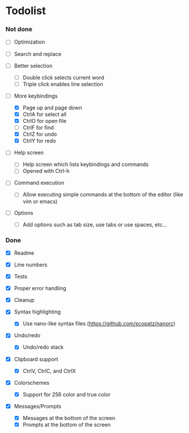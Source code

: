 # Todolist

### Not done

- [ ] Optimization

- [ ] Search and replace

- [ ] Better selection
    - [ ] Double click selects current word
    - [ ] Triple click enables line selection

- [ ] More keybindings
    - [x] Page up and page down
    - [x] CtrlA for select all
    - [x] CtrlO for open file
    - [ ] CtrlF for find
    - [x] CtrlZ for undo
    - [x] CtrlY for redo

- [ ] Help screen
    - [ ] Help screen which lists keybindings and commands
    - [ ] Opened with Ctrl-h

- [ ] Command execution
    - [ ] Allow executing simple commands at the bottom of the editor 
      (like vim or emacs)

- [ ] Options
    - [ ] Add options such as tab size, use tabs or use spaces, etc...

### Done

- [x] Readme

- [x] Line numbers

- [x] Tests

- [x] Proper error handling

- [x] Cleanup

- [x] Syntax highlighting
    - [x] Use nano-like syntax files (https://github.com/scopatz/nanorc)

- [x] Undo/redo
    - [x] Undo/redo stack

- [x] Clipboard support
    - [x] CtrlV, CtrlC, and CtrlX

- [x] Colorschemes
    - [x] Support for 256 color and true color

- [x] Messages/Prompts
    - [x] Messages at the bottom of the screen
    - [x] Prompts at the bottom of the screen
